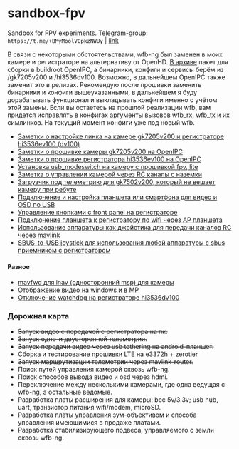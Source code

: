 # sandbox-fpv
Sandbox for FPV experiments. Telegram-group: `https://t.me/+BMyMoolVOpkzNWUy` | [link](https://t.me/+BMyMoolVOpkzNWUy)

В связи с некоторыми обстоятельствами, wfb-ng был заменен в моих камере и регистраторе на альтернативу от OpenHD. [В архиве](wfbopenhd.zip) пакет для сборки в buildroot OpenIPC, а бинарники, конфиги и сервисы берём из /gk7205v200 и /hi3536dv100. Возможно, в дальнейшем OpenIPC также заменит это в релизах.
Рекомендую после прошивки заменить бинарники и конфиги вышеуказанными, в дальнейшем я буду дорабатывать функционал и выкладывать конфиги именно с учётом этой замены. Если вы остаетесь на прошлой реализации wfb, вам придется исправлять в конфигах аргументы вызовов wfb_rx, wfb_tx и их симлинков. На текущий момент конфиги уже под новый wfb.

* [Заметки о настройке линка на камере gk7205v200 и регистраторе hi3536ev100 (dv100)](notes_link_gk7205v200_hi3536ev100.md)
* [Заметки о прошивке камеры gk7205v200 на OpenIPC](notes_start_ivg-g2s.md)
* [Заметки о прошивке регистратора hi3536ev100 на OpenIPC](notes_start_hi3536ev100.md)
* [Установка usb_modeswitch на камеру с прошивкой fpv, lite](usb-modeswitch.md)
* [Заметка о управлении камерой через RC каналы с наземки](notes_cam_control.md)
* [Загрузчик под телеметрию для gk7502v200, который не вешает камеру при ребуте](gk7205v200_u-boot-7502v200-for-telemetry.md)
* [Подключение и настройка планшета или смартфона для видео и OSD по USB](usb-tethering.md)
* [Управление кнопками с front panel на регистраторе](nvr_gpio.md)
* [Подключение планшета к регистратору по wifi через AP планшета](note-nvr-tab-ap.md)
* [Использование аппаратуры как джойстика для передачи каналов RC через mavlink](rcjoystick.md)
* [SBUS-to-USB joystick для использования любой аппаратуры с sbus приемником с регистратором](sbus-to-usb-joystick)

#### Разное
* [mavfwd для inav (односторонний msp) для камеры](user_TipoMan/mavfwd_mavlink2.tar?raw=true)
* [Отображение видео на windows и в MP](gstlaunch_on_windows.md)
* [Отключение watchdog на регистраторе hi3536dv100](note_nvr_wdt.md)

### Дорожная карта
* ~~Запуск видео с передачей с регистратора на пк.~~
* ~~Запуск одно-и двусторонней телеметрии.~~
* ~~Запуск передачи видео через usb tethering на android-планшет.~~
* Сборка и тестирование прошивки LTE на e3372h + zerotier
* ~~Запуск маршрутизации телеметрии через mavlink-router.~~
* Поиск путей управления камерой сквозь wfb-ng.
* Поиск способов вывода видео и osd через hdmi.
* Переключение между несколькими камерами, где одна ведущая с wfb-ng, а остальные ведомые.
* Разработка платы расширения для камеры: bec 5v/3.3v; usb hub, uart, транзистор питания wifi/modem, microSD.
* Разработка платы управления зум-объективом и способа управления имеющимися в продаже платами.
* Разработка стабилизирующего подвеса, управляемого с земли сквозь wfb-ng.
